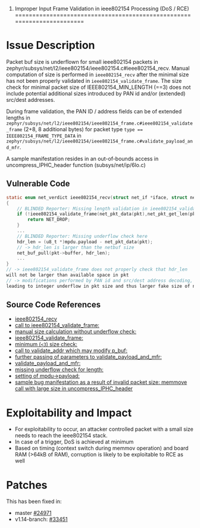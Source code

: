 1. Improper Input Frame Validation in ieee802154 Processing (DoS / RCE)
=======================================================================
# Issue Description

Packet buf size is underflown for small ieee802154 packets in
zephyr/subsys/net/l2/ieee802154/ieee802154.c#ieee802154_recv.
Manual computation of size is performed in `ieee802154_recv` after the
minimal size has not been properly validated in
`ieee802154_validate_frame`. The size check for minimal packet size of
IEEE802154_MIN_LENGTH (==3) does not include potential additional sizes
introduced by PAN id and/or (extended) src/dest addresses.

During frame validation, the PAN ID / address fields can be of extended
lengths in
`zephyr/subsys/net/l2/ieee802154/ieee802154_frame.c#ieee802154_validate_frame`
(2+8, 8 additional bytes) for packet type `type ==
IEEE802154_FRAME_TYPE_DATA`
in
`zephyr/subsys/net/l2/ieee802154/ieee802154_frame.c#validate_payload_and_mfr`.

A sample manifestation resides in an out-of-bounds access in
uncompress_IPHC_header function (subsys/net/ip/6lo.c)

## Vulnerable Code

```c
static enum net_verdict ieee802154_recv(struct net_if *iface, struct net_pkt *pkt)
{
    // BLINDED Reporter: Missing length validation in ieee802154_validate_frame and subfunctions
    if (!ieee802154_validate_frame(net_pkt_data(pkt),net_pkt_get_len(pkt), &mpdu)) {
        return NET_DROP;
    }
    ...
    // BLINDED Reporter: Missing underflow check here
    hdr_len = (u8_t *)mpdu.payload - net_pkt_data(pkt); 
    // -> hdr_len is larger than the netbuf size
    net_buf_pull(pkt->buffer, hdr_len);
    ...
}
// -> ieee802154_validate_frame does not properly check that hdr_len
will not be larger than available space in pkt
// -> modifications performed by PAN id and src/dest address decoding,
leading to integer underflow in pkt size and thus larger fake size of netbuf
```

## Source Code References
- [ieee802154_recv](https://github.com/zephyrproject-rtos/zephyr/blob/zephyr-v2.2.0/subsys/net/l2/ieee802154/ieee802154.c#L180)
- [call to ieee802154_validate_frame:](https://github.com/zephyrproject-rtos/zephyr/blob/zephyr-v2.2.0/subsys/net/l2/ieee802154/ieee802154.c#L186)
- [manual size calculation without underflow check:](https://github.com/zephyrproject-rtos/zephyr/blob/zephyr-v2.2.0/subsys/net/l2/ieee802154/ieee802154.c#L220)
- [ieee802154_validate_frame:](https://github.com/zephyrproject-rtos/zephyr/blob/zephyr-v2.2.0/subsys/net/l2/ieee802154/ieee802154_frame.c#L372)
- [minimum (`<3`) size check:](https://github.com/zephyrproject-rtos/zephyr/blob/zephyr-v2.2.0/subsys/net/l2/ieee802154/ieee802154_frame.c#L377)
- [call to validate_addr which may modify p_buf:](https://github.com/zephyrproject-rtos/zephyr/blob/zephyr-v2.2.0/subsys/net/l2/ieee802154/ieee802154_frame.c#L392)
- [further passing of parameters to validate_payload_and_mfr:](https://github.com/zephyrproject-rtos/zephyr/blob/zephyr-v2.2.0/subsys/net/l2/ieee802154/ieee802154_frame.c#L410)
- [validate_payload_and_mfr:](https://github.com/zephyrproject-rtos/zephyr/blob/zephyr-v2.2.0/subsys/net/l2/ieee802154/ieee802154_frame.c#L332)
- [missing underflow check for length:](https://github.com/zephyrproject-rtos/zephyr/blob/zephyr-v2.2.0/subsys/net/l2/ieee802154/ieee802154_frame.c#L338)
- [setting of mpdu->payload:](https://github.com/zephyrproject-rtos/zephyr/blob/zephyr-v2.2.0/subsys/net/l2/ieee802154/ieee802154_frame.c#L353)
- [sample bug manifestation as a result of invalid packet size: memmove call with large size in uncompress_IPHC_header](https://github.com/zephyrproject-rtos/zephyr/blob/zephyr-v2.2.0/subsys/net/ip/6lo.c#L1356)


# Exploitability and Impact
- For exploitability to occur, an attacker controlled packet with a
small size needs to reach the ieee802154 stack.
- In case of a trigger, DoS is achieved at minimum
- Based on timing (context switch during memmov operation) and board RAM
(>64kB of RAM), corruption is likely to be exploitable to RCE as well



# Patches

This has been fixed in:

* master [#24971](https://github.com/zephyrproject-rtos/zephyr/pull/24971)
* v1.14-branch: [#33451](https://github.com/zephyrproject-rtos/zephyr/pull/33451)

